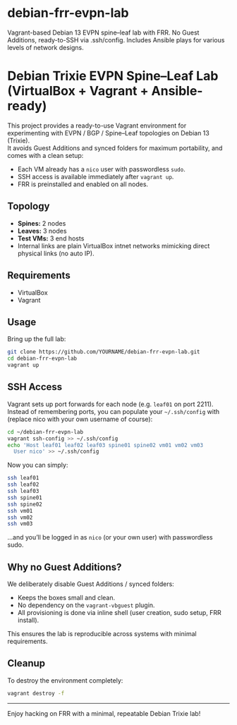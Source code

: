 # debian-frr-evpn-lab
Vagrant-based Debian 13 EVPN spine–leaf lab with FRR. No Guest Additions, ready-to-SSH via .ssh/config. Includes Ansible plays for various levels of network designs.


# Debian Trixie EVPN Spine–Leaf Lab (VirtualBox + Vagrant + Ansible-ready)

This project provides a ready-to-use Vagrant environment for experimenting with EVPN / BGP / Spine–Leaf topologies on Debian 13 (Trixie).  
It avoids Guest Additions and synced folders for maximum portability, and comes with a clean setup:

- Each VM already has a `nico` user with passwordless `sudo`.
- SSH access is available immediately after `vagrant up`.
- FRR is preinstalled and enabled on all nodes.

## Topology

- **Spines:** 2 nodes  
- **Leaves:** 3 nodes  
- **Test VMs:** 3 end hosts  
- Internal links are plain VirtualBox intnet networks mimicking direct physical links (no auto IP).

## Requirements

- VirtualBox
- Vagrant

## Usage

Bring up the full lab:

```bash
git clone https://github.com/YOURNAME/debian-frr-evpn-lab.git
cd debian-frr-evpn-lab
vagrant up
````

## SSH Access

Vagrant sets up port forwards for each node (e.g. `leaf01` on port 2211).
Instead of remembering ports, you can populate your `~/.ssh/config` with (replace nico with your own username of course):

```bash
cd ~/debian-frr-evpn-lab
vagrant ssh-config >> ~/.ssh/config
echo 'Host leaf01 leaf02 leaf03 spine01 spine02 vm01 vm02 vm03
  User nico' >> ~/.ssh/config
```

Now you can simply:

```bash
ssh leaf01
ssh leaf02
ssh leaf03
ssh spine01
ssh spine02
ssh vm01
ssh vm02
ssh vm03
```

…and you’ll be logged in as `nico` (or your own user) with passwordless sudo.

## Why no Guest Additions?

We deliberately disable Guest Additions / synced folders:

* Keeps the boxes small and clean.
* No dependency on the `vagrant-vbguest` plugin.
* All provisioning is done via inline shell (user creation, sudo setup, FRR install).

This ensures the lab is reproducible across systems with minimal requirements.

## Cleanup

To destroy the environment completely:

```bash
vagrant destroy -f
```

---

Enjoy hacking on FRR with a minimal, repeatable Debian Trixie lab!

```
